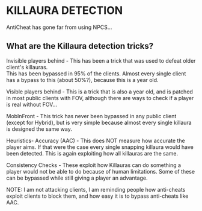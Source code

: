 # KILLAURA DETECTION
AntiCheat has gone far from using NPCS...

## What are the Killaura detection tricks?
Invisible players behind - This has been a trick that was used to defeat older client's killauras.  
This has been bypassed in 95% of the clients.
Almost every single client has a bypass to this (about 50%?), because this is a year old.

Visible players behind - This is a trick that is also a year old, and is patched in most public clients with FOV,
although there are ways to check if a player is real without FOV...

MobInFront - This trick has never been bypassed in any public client (except for Hybrid), but is very simple 
because almost every single killaura is designed the same way.

Heuristics- Accuracy (AAC) - This does NOT measure how accurate the player aims. If that were the case every 
single snapping killaura would have been detected. This is again exploiting how all killauras are the same.

Consistency Checks - These exploit how Killauras can do something a player would not be able to do 
because of human limitations. Some of these can be bypassed while still giving a player an advantage.

NOTE: I am not attacking clients, I am reminding people how anti-cheats exploit clients to block them,
and how easy it is to bypass anti-cheats like AAC.
